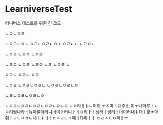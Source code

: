 # LearniverseTest
러니버스 테스트를 위한 긴 코드

ㄴㅇㄴㅇㄹ

ㄴㅇㄹㄴㅇ
ㄴㅇㄹㄴㅇㄹㄴㅇ
ㄴㅇㄹㄴㄴ
ㄴㄹㅇㄴ

ㄴㅇㄹ
ㄴㄹㅇ
ㄴㅇㄹ

ㄴㄹㅇ
ㄴㅇㄹ
ㄴㄹㅇ
ㄴㄹ
ㄴㅇㄹ
ㄴ

ㅇㄹㄴ
ㅇㄹㄴ
ㅇㄹ

ㄴㅇㄹ
ㄴㅇㄹㄴㅇㄹㄴ
ㄴㅇㄹㄴㅇㄹㄴㅇ

ㄴㄹㄴㅇㄹㄴㅇㄹㄴㅇ

ㄴㅇㄹㄴㅇㄹㄴㅇㄹㄴㅇㄹㄴㄹㄴㄹ
ㄴㅇ라ㅐㅑㄴ어릐 ㅜㅈ마ㅓㄹ주ㅐ;미ㅜ나어루ㅏㄴㅇ리눨나라ㅓ뉴아륜아러니너이ㅏ러니ㅏㅓㅇ리ㅏㅓ닝러ㅣ넝리ㅏ너이러내ㅑ더ㅣ뤁ㅊ애줘ㅏㄹㄴㅇㅍㅌ채ㅓㅑㅟㅏㄷㅈㄹㄴㅇ패ㅓ탸춰ㅣㅏ ㄷㄹㅈㄴㅇ퍼ㅐㅜ
